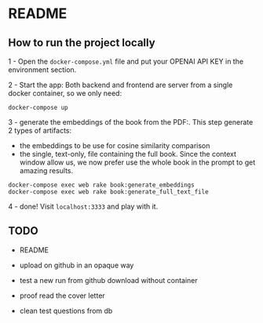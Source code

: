 # README

## How to run the project locally

1 - Open the `docker-compose.yml` file and put your OPENAI API KEY in the environment section.

2 - Start the app:
Both backend and frontend are server from a single docker container, so we only need:

```
docker-compose up
```

3 - generate the embeddings of the book from the PDF:.
This step generate 2 types of artifacts:

- the embeddings to be use for cosine similarity comparison
- the single, text-only, file containing the full book. Since the context window allow us, we now prefer use the whole book in the prompt to get amazing results.

```
docker-compose exec web rake book:generate_embeddings
docker-compose exec web rake book:generate_full_text_file
```

4 - done! Visit `localhost:3333` and play with it.

## TODO

- README
- upload on github in an opaque way
- test a new run from github download without container

- proof read the cover letter

- clean test questions from db
